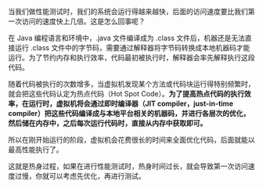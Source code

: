 当我们做性能测试时，我们的系统会运行得越来越快，后面的访问速度要比我们第一次访问的速度快上几倍。这是怎么回事呢？

在 Java 编程语言和环境中，.java 文件编译成为 .class 文件后，机器还是无法直接运行 .class 文件中的字节码，需要通过解释器将字节码转换成本地机器码才能运行。为了节约内存和执行效率，代码最初被执行时，解释器会率先解释执行这段代码。

随着代码被执行的次数增多，当虚拟机发现某个方法或代码块运行得特别频繁时，就会把这些代码认定为热点代码（Hot Spot Code）。**为了提高热点代码的执行效率，在运行时，虚拟机将会通过即时编译器（JIT compiler，just-in-time compiler）把这些代码编译成与本地平台相关的机器码，并进行各层次的优化，然后储在内存中，之后每次运行代码时，直接从内存中获取即可。**

所以在刚开始运行的阶段，虚拟机会花费很长的时间来全面优化代码，后面就能以最高性能执行了。

这就是热身过程，如果在进行性能测试时，热身时间过长，就会导致第一次访问速度过慢，你就可以考虑先优化，再进行测试。